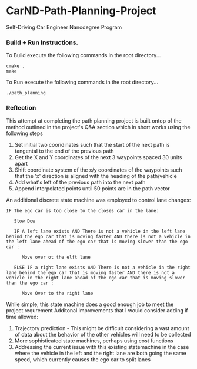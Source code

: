 # CarND-Path-Planning-Project
Self-Driving Car Engineer Nanodegree Program
   
### Build + Run Instructions.

To Build execute the following commands in the root directory...
```
cmake .
make
```

To Run execute the following commands in the root directory...

```
./path_planning
```

### Reflection

This attempt at completing the path planning project is built ontop of the method outlined in the project's Q&A section which in short works using the following steps
1. Set initial two cooridinates such that the start of the next path is tangental to the end of the previous path
2. Get the X and Y coordinates of the next 3 waypoints spaced 30 units apart
3. Shift coordinate system of the x/y coordinates of the waypoints such that the 'x' direction is aligned with the heading of the path/vehicle
4. Add what's left of the previous path into the next path
5. Append interpolated points until 50 points are in the path vector

An additional discrete state machine was employed to control lane changes:

```
IF The ego car is too close to the closes car in the lane:

   Slow Dow 
   
   IF A left lane exists AND There is not a vehicle in the left lane behind the ego car that is moving faster AND there is not a vehicle in the left lane ahead of the ego car that is moving slower than the ego car :
   
      Move over ot the elft lane
      
   ELSE IF a right lane exists AND There is not a vehicle in the right lane behind the ego car that is moving faster AND there is not a vehicle in the right lane ahead of the ego car that is moving slower than the ego car :
   
      Move Over to the right lane
```
      
While simple, this state machine does a good enough job to meet the project requrement
Additonal improvements that I would consider adding if time allowed:
1. Trajectory prediction - This might be difficult considering a vast amount of data about the behavior of the other vehicles will need to be collected
2. More sophisticated state machines, perhaps using cost functions
3. Addressing the current issue with this existing statemachine in the case where the vehicle in the left and the right lane are both going the same speed, which currently causes the ego car to split lanes
